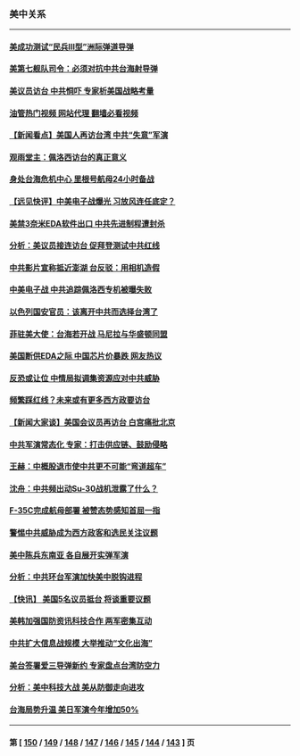 ### 美中关系
---
#### [美成功测试“民兵III型”洲际弹道导弹](../../pages/nf1412576/n13803768.md?08170045) 
#### [美第七舰队司令：必须对抗中共台海射导弹](../../pages/nf1412576/n13803817.md?08170045) 
#### [美议员访台 中共恫吓 专家析美国战略考量](../../pages/nf1412576/n13803624.md?08170045) 
#### [油管热门视频 网站代理 翻墙必看视频](http://209.222.30.114:81/youtube.html?08170045)
#### [【新闻看点】美国人再访台湾 中共“失意”军演](../../pages/nf1412576/n13803240.md?08170045) 
#### [观雨堂主：佩洛西访台的真正意义](../../pages/nf1412576/n13803062.md?08170045) 
#### [身处台海危机中心 里根号航母24小时备战](../../pages/nf1412576/n13803248.md?08170045) 
#### [【远见快评】中美电子战爆光 习放风连任底定？](../../pages/nf1412576/n13803243.md?08170045) 
#### [美禁3奈米EDA软件出口 中共先进制程遭封杀](../../pages/nf1412576/n13803218.md?08170045) 
#### [分析：美议员接连访台 促拜登测试中共红线](../../pages/nf1412576/n13803156.md?08170045) 
#### [中共影片宣称抵近澎湖 台反驳：用相机造假](../../pages/nf1412576/n13803230.md?08170045) 
#### [中美电子战 中共追踪佩洛西专机被曝失败](../../pages/nf1412576/n13803100.md?08170045) 
#### [以色列国安官员：该离开中共而选择台湾了](../../pages/nf1412576/n13803224.md?08170045) 
#### [菲驻美大使：台海若开战 马尼拉与华盛顿同盟](../../pages/nf1412576/n13803147.md?08170045) 
#### [美国断供EDA之际 中国芯片价暴跌 网友热议](../../pages/nf1412576/n13802973.md?08170045) 
#### [反恐或让位 中情局拟调集资源应对中共威胁](../../pages/nf1412576/n13803137.md?08170045) 
#### [频繁踩红线？未来或有更多西方政要访台](../../pages/nf1412576/n13803096.md?08170045) 
#### [【新闻大家谈】美国会议员再访台 白宫痛批北京](../../pages/nf1412576/n13803018.md?08170045) 
#### [中共军演常态化 专家：打击供应链、鼓励侵略](../../pages/nf1412576/n13802988.md?08170045) 
#### [王赫：中概股退市使中共更不可能“弯道超车”](../../pages/nf1412576/n13802858.md?08170045) 
#### [沈舟：中共频出动Su-30战机泄露了什么？](../../pages/nf1412576/n13802628.md?08170045) 
#### [F-35C完成航母部署 被赞态势感知首屈一指](../../pages/nf1412576/n13800769.md?08170045) 
#### [警惕中共威胁成为西方政客和选民关注议题](../../pages/nf1412576/n13802453.md?08170045) 
#### [美中陈兵东南亚 各自展开实弹军演](../../pages/nf1412576/n13802464.md?08170045) 
#### [分析：中共环台军演加快美中脱钩进程](../../pages/nf1412576/n13801526.md?08170045) 
#### [【快讯】 美国5名议员抵台 将谈重要议题](../../pages/nf1412576/n13802345.md?08170045) 
#### [美韩加强国防资讯科技合作 两军密集互动](../../pages/nf1412576/n13802086.md?08170045) 
#### [中共扩大信息战规模 大举推动“文化出海”](../../pages/nf1412576/n13802065.md?08170045) 
#### [美台签署爱三导弹新约 专家盘点台湾防空力](../../pages/nf1412576/n13802032.md?08170045) 
#### [分析：美中科技大战 美从防御走向进攻](../../pages/nf1412576/n13802014.md?08170045) 
#### [台海局势升温 美日军演今年增加50%](../../pages/nf1412576/n13801967.md?08170045) 

---
#### 第 [ [150](./150.md?08170045) / [149](./149.md?08170045) / [148](./148.md?08170045) / [147](./147.md?08170045) / [146](./146.md?08170045) / [145](./145.md?08170045) / [144](./144.md?08170045) / [143](./143.md?08170045) ] 页
